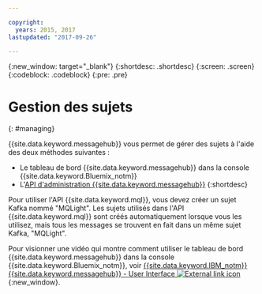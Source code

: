 ```yaml
---

copyright:
  years: 2015, 2017
lastupdated: "2017-09-26"

---
```


{:new_window: target="_blank"}
{:shortdesc: .shortdesc}
{:screen: .screen}
{:codeblock: .codeblock}
{:pre: .pre}

# Gestion des sujets
{: #managing}

{{site.data.keyword.messagehub}} vous permet de gérer des sujets à l'aide des deux méthodes suivantes :

* Le tableau de bord {{site.data.keyword.messagehub}} dans la console {{site.data.keyword.Bluemix_notm}}
* L'[API d'administration {{site.data.keyword.messagehub}}](/docs/services/MessageHub/messagehub037.html)
{:shortdesc}

Pour utiliser l'API {{site.data.keyword.mql}}, vous devez créer un sujet Kafka nommé "MQLight". Les sujets utilisés dans l'API {{site.data.keyword.mql}} sont créés automatiquement lorsque vous les utilisez, mais tous les messages se trouvent en fait dans un même sujet Kafka, "MQLight".

Pour visionner une vidéo qui montre comment utiliser le tableau de bord {{site.data.keyword.messagehub}} dans la console {{site.data.keyword.Bluemix_notm}}, voir [{{site.data.keyword.IBM_notm}} {{site.data.keyword.messagehub}} - User Interface ![External link icon](../../icons/launch-glyph.svg "External link icon")](https://www.youtube.com/watch?v=lZulxqv_rHc){:new_window}.
